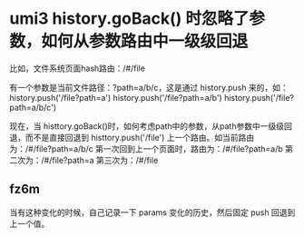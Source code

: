 # umi3 history.goBack() 时忽略了参数，如何从参数路由中一级级回退

比如，文件系统页面hash路由：/#/file

有一个参数是当前文件路径：?path=a/b/c，这是通过 history.push 来的，如：
history.push('/file?path=a')
history.push('/file?path=a/b')
history.push('/file?path=a/b/c')

现在，当 histtory.goBack()时，如何考虑path中的参数，从path参数中一级级回退，而不是直接回退到 histtory.push('/file') 上一个路由。如当前路由为：/#/file?path=a/b/c
第一次回到上一个页面时，路由为：/#/file?path=a/b
第二次为：/#/file?path=a
第三次为：/#/file

## fz6m

当有这种变化的时候，自己记录一下 params 变化的历史，然后固定 push 回退到上一个值。
